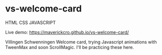 # vs-welcome-card
HTML CSS JAVASCRIPT

Live demo: https://maverickcro.github.io/vs-welcome-card/

Villingen Schwenningen Welcome card, trying Javascript animations with TweenMax and soon ScrollMagic. I'll be practicing these here.
